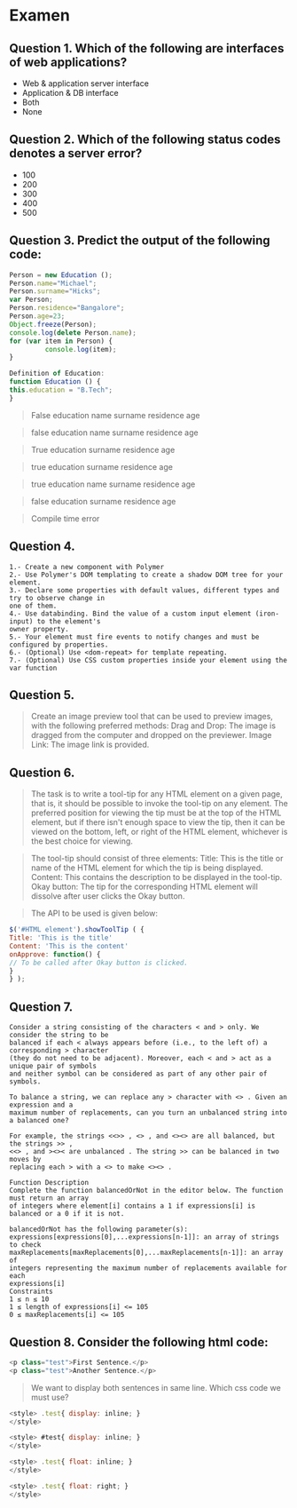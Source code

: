 # Examen

## Question 1. Which of the following are interfaces of web applications?

* Web & application server interface
* Application & DB interface
* Both
* None

## Question 2. Which of the following status codes denotes a server error?

* 100
* 200
* 300
* 400
* 500

## Question 3. Predict the output of the following code:

```js
Person = new Education ();
Person.name="Michael";
Person.surname="Hicks";
var Person;
Person.residence="Bangalore";
Person.age=23;
Object.freeze(Person);
console.log(delete Person.name);
for (var item in Person) {
         console.log(item);
}

Definition of Education:
function Education () {
this.education = "B.Tech";
}
```



> False 
education
name
surname
residence
age

> false
education
name
surname
residence
age

> True
education
surname
residence
age

> true
education
surname
residence
age

> true
education
name
surname
residence
age

> false
education
surname
residence
age

> Compile time error

## Question 4.

```
1.- Create a new component with Polymer
2.- Use Polymer's DOM templating to create a shadow DOM tree for your element.
3.- Declare some properties with default values, different types and try to observe change in
one of them.
4.- Use databinding. Bind the value of a custom input element (iron-input) to the element's
owner property.
5.- Your element must fire events to notify changes and must be configured by properties.
6.- (Optional) Use <dom-repeat> for template repeating.
7.- (Optional) Use CSS custom properties inside your element using the var function
```

## Question 5. 
> Create an image preview tool that can be used to preview images, with the following preferred
methods:
Drag and Drop: The image is dragged from the computer and dropped on the previewer.
Image Link: The image link is provided.

## Question 6. 

> The task is to write a tool-tip for any HTML element on a given page, that is, it should be
possible to invoke the tool-tip on any element. The preferred position for viewing the tip must
be at the top of the HTML element, but if there isn't enough space to view the tip, then it can
be viewed on the bottom, left, or right of the HTML element, whichever is the best choice for
viewing.

> The tool-tip should consist of three elements:
Title: This is the title or name of the HTML element for which the tip is being displayed.
Content: This contains the description to be displayed in the tool-tip.
Okay button: The tip for the corresponding HTML element will dissolve after user clicks the
Okay button.

> The API to be used is given below:

```js
$('#HTML element').showToolTip ( {
Title: 'This is the title'
Content: 'This is the content'
onApprove: function() {
// To be called after Okay button is clicked.
}
} );
```

## Question 7. 

```
Consider a string consisting of the characters < and > only. We consider the string to be
balanced if each < always appears before (i.e., to the left of) a corresponding > character
(they do not need to be adjacent). Moreover, each < and > act as a unique pair of symbols
and neither symbol can be considered as part of any other pair of symbols.

To balance a string, we can replace any > character with <> . Given an expression and a
maximum number of replacements, can you turn an unbalanced string into a balanced one?

For example, the strings <<>> , <> , and <><> are all balanced, but the strings >> ,
<<> , and ><>< are unbalanced . The string >> can be balanced in two moves by
replacing each > with a <> to make <><> .

Function Description
Complete the function balancedOrNot in the editor below. The function must return an array
of integers where element[i] contains a 1 if expressions[i] is balanced or a 0 if it is not.

balancedOrNot has the following parameter(s):
expressions[expressions[0],...expressions[n-1]]: an array of strings to check
maxReplacements[maxReplacements[0],...maxReplacements[n-1]]: an array of
integers representing the maximum number of replacements available for each
expressions[i]
Constraints
1 ≤ n ≤ 10
1 ≤ length of expressions[i] <= 105
0 ≤ maxReplacements[i] <= 105
```

## Question 8. Consider the following html code:

```js
<p class="test">First Sentence.</p>
<p class="test">Another Sentence.</p>
```

> We want to display both sentences in same line. Which css code we must use?

```js
<style> .test{ display: inline; }
</style>

<style> #test{ display: inline; }
</style>

<style> .test{ float: inline; }
</style>

<style> .test{ float: right; }
</style>
```


